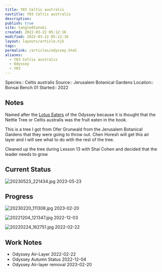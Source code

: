```yaml
---
title: Y03 Celtis australis
navtitle: Y03 Celtis australis
description: 
publish: true
site: tangledtanuki
created: 2022-03-22 05:12:16
modified: 2022-03-22 05:12:16
layout: layouts/article.njk
tags: 
permalink: /articles/odyssey.html
aliases:
  - Y03 Celtis australis
  - Odyssey
  - Y03
---
```


Species:: Celtis australis
Source:: Jerusalem Botanical Gardens
Location:: Bonsai Bench 01
Started:: 2022
## Notes

Named after the [Lotus Eaters](https://en.wikipedia.org/wiki/Lotus-eaters) of the Odyssey because it is thought that the Nettle Tree or Celtis australis was the fruit eaten in the book. 

This is a tree I got from Ofer Grunwald from the Jerusalem Botanical Gardens that they were going to throw out. Chen Horesh will get this air layer and I will see what to do with the rest of the tree.

Cleaned up the tree during Lesson 13 with Shai Cohen and decided that the leader needs to grow

## Current Status

![20230523_221434.jpg](/img/20230523_221434.jpg)
2023-05-23

## Progress

![20230220_111308.jpg](/img/20230220_111308.jpg)
2023-02-20

![20221204_121347.jpg](/img/20221204_121347.jpg)
2022-12-03

![20220224_162751.jpg](/img/20220224_162751.jpg)
2022-02-22

## Work Notes

- Odyssey Air-Layer 2022-02-22
- Odyssey Autumn Status 2022-12-04
- Odyssey Air-layer removal 2023-02-20

